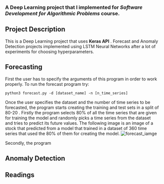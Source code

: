 
### A Deep Learning project that I implemented for *Software Development for Algorithmic Problems* course.

## Project Description
This is a Deep Learning project that uses **Keras API** . Forecast and Anomaly Detection projects implemented using LSTM Neural Networks after a lot of experiments for choosing hyperparameters.

## Forecasting
First the user has to specify the arguments of this program in order to work properly. 
To run the forecast program try:
```
python3 forecast.py -d [dataset_name] -n [n_time_series] 
```

Once the user specifies the dataset and the number of time series to be forecasted, the program starts creating the training and test sets in a split of 80-20 . Firstly the program selects 80% of all the time series that are given for training the model and randomly picks a time series from the dataset and tries to predict its future values. The following image is an image of a stock that predicted from a model that trained in a dataset of 360 time series that used the 80% of them for creating the model.
![forecast_iamge](img/forecast-1)

Secondly, the program 
## Anomaly Detection


## Readings
